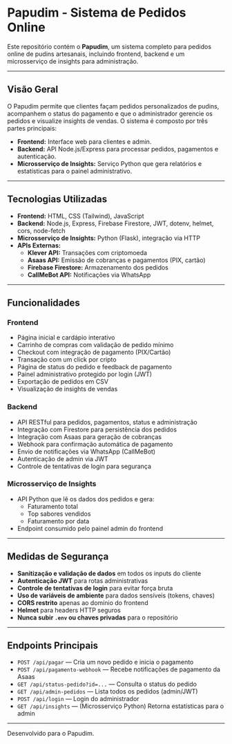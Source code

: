 # Papudim - Sistema de Pedidos Online

Este repositório contém o **Papudim**, um sistema completo para pedidos online de pudins artesanais, incluindo frontend, backend e um microsserviço de insights para administração.

---

## Visão Geral

O Papudim permite que clientes façam pedidos personalizados de pudins, acompanhem o status do pagamento e que o administrador gerencie os pedidos e visualize insights de vendas. O sistema é composto por três partes principais:

- **Frontend:** Interface web para clientes e admin.
- **Backend:** API Node.js/Express para processar pedidos, pagamentos e autenticação.
- **Microsserviço de Insights:** Serviço Python que gera relatórios e estatísticas para o painel administrativo.

---

## Tecnologias Utilizadas

- **Frontend:** HTML, CSS (Tailwind), JavaScript
- **Backend:** Node.js, Express, Firebase Firestore, JWT, dotenv, helmet, cors, node-fetch
- **Microsserviço de Insights:** Python (Flask), integração via HTTP
- **APIs Externas:**
  - **Klever API:** Transações com criptomoeda 
  - **Asaas API:** Emissão de cobranças e pagamentos (PIX, cartão)
  - **Firebase Firestore:** Armazenamento dos pedidos
  - **CallMeBot API:** Notificações via WhatsApp

---

## Funcionalidades

### **Frontend**

- Página inicial e cardápio interativo
- Carrinho de compras com validação de pedido mínimo
- Checkout com integração de pagamento (PIX/Cartão)
- Transação com um click por cripto
- Página de status do pedido e feedback de pagamento
- Painel administrativo protegido por login (JWT)
- Exportação de pedidos em CSV
- Visualização de insights de vendas

### **Backend**

- API RESTful para pedidos, pagamentos, status e administração
- Integração com Firestore para persistência dos pedidos
- Integração com Asaas para geração de cobranças
- Webhook para confirmação automática de pagamento
- Envio de notificações via WhatsApp (CallMeBot)
- Autenticação de admin via JWT
- Controle de tentativas de login para segurança

### **Microsserviço de Insights**

- API Python que lê os dados dos pedidos e gera:
  - Faturamento total
  - Top sabores vendidos
  - Faturamento por data
- Endpoint consumido pelo painel admin do frontend

---

## Medidas de Segurança

- **Sanitização e validação de dados** em todos os inputs do cliente
- **Autenticação JWT** para rotas administrativas
- **Controle de tentativas de login** para evitar força bruta
- **Uso de variáveis de ambiente** para dados sensíveis (tokens, chaves)
- **CORS restrito** apenas ao domínio do frontend
- **Helmet** para headers HTTP seguros
- **Nunca subir `.env` ou chaves privadas** para o repositório

---

## Endpoints Principais

- `POST /api/pagar` — Cria um novo pedido e inicia o pagamento
- `POST /api/pagamento-webhook` — Recebe notificações de pagamento da Asaas
- `GET /api/status-pedido?id=...` — Consulta o status do pedido
- `GET /api/admin-pedidos` — Lista todos os pedidos (admin/JWT)
- `POST /api/login` — Login do administrador
- `GET /api/insights` — (Microsserviço Python) Retorna estatísticas para o admin

---

Desenvolvido para o Papudim.
